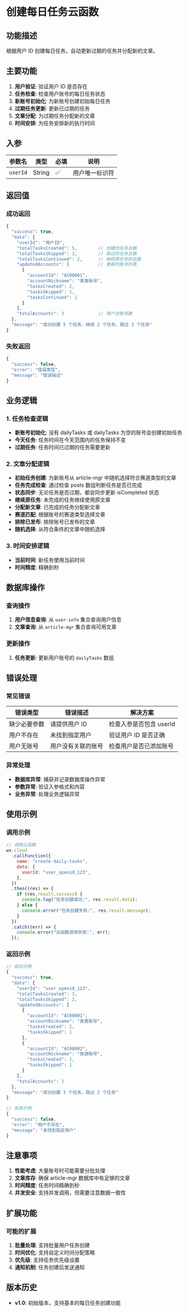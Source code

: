 # 创建每日任务云函数

## 功能描述

根据用户 ID 创建每日任务，自动更新过期的任务并分配新的文章。

## 主要功能

1. **用户验证**: 验证用户 ID 是否存在
2. **任务检查**: 检查用户账号的每日任务状态
3. **新账号初始化**: 为新账号创建初始每日任务
4. **过期任务更新**: 更新已过期的任务
5. **文章分配**: 为过期任务分配新的文章
6. **时间安排**: 为任务安排新的执行时间

## 入参

| 参数名   | 类型   | 必填 | 说明           |
| -------- | ------ | ---- | -------------- |
| `userId` | String | ✅   | 用户唯一标识符 |

## 返回值

### 成功返回

```javascript
{
  "success": true,
  "data": {
    "userId": "用户ID",
    "totalTasksCreated": 5,        // 创建的任务总数
    "totalTasksSkipped": 3,        // 跳过的任务总数
    "totalTasksContinued": 2,      // 继续原任务的总数
    "updatedAccounts": [           // 更新的账号列表
      {
        "accountId": "AC00001",
        "accountNickname": "美食账号",
        "tasksCreated": 2,
        "tasksSkipped": 1,
        "tasksContinued": 1
      }
    ],
    "totalAccounts": 3             // 用户总账号数
  },
  "message": "成功创建 5 个任务，继续 2 个任务，跳过 3 个任务"
}
```

### 失败返回

```javascript
{
  "success": false,
  "error": "错误类型",
  "message": "错误描述"
}
```

## 业务逻辑

### 1. 任务检查逻辑

- **新账号初始化**: 没有 dailyTasks 或 dailyTasks 为空的账号会创建初始任务
- **今天任务**: 任务时间在今天范围内的任务保持不变
- **过期任务**: 任务时间已过期的任务需要更新

### 2. 文章分配逻辑

- **初始任务创建**: 为新账号从 article-mgr 中随机选择符合赛道类型的文章
- **任务完成检查**: 通过检查 posts 数组判断任务是否已完成
- **状态同步**: 无论任务是否过期，都会同步更新 isCompleted 状态
- **继续原任务**: 未完成的任务继续使用原文章
- **分配新文章**: 已完成的任务分配新文章
- **赛道匹配**: 根据账号的赛道类型选择文章
- **排除已发布**: 排除账号已发布的文章
- **随机选择**: 从符合条件的文章中随机选择

### 3. 时间安排逻辑

- **当前时间**: 新任务使用当前时间
- **时间精度**: 精确到秒

## 数据库操作

### 查询操作

1. **用户信息查询**: 从 `user-info` 集合查询用户信息
2. **文章查询**: 从 `article-mgr` 集合查询可用文章

### 更新操作

1. **任务更新**: 更新用户账号的 `dailyTasks` 数组

## 错误处理

### 常见错误

| 错误类型     | 错误描述           | 解决方案                |
| ------------ | ------------------ | ----------------------- |
| 缺少必要参数 | 请提供用户 ID      | 检查入参是否包含 userId |
| 用户不存在   | 未找到指定用户     | 验证用户 ID 是否正确    |
| 用户无账号   | 用户没有关联的账号 | 检查用户是否已添加账号  |

### 异常处理

- **数据库异常**: 捕获并记录数据库操作异常
- **参数异常**: 验证入参格式和内容
- **业务异常**: 处理业务逻辑异常

## 使用示例

### 调用示例

```javascript
// 调用云函数
wx.cloud
  .callFunction({
    name: "create-daily-tasks",
    data: {
      userId: "user_openid_123",
    },
  })
  .then((res) => {
    if (res.result.success) {
      console.log("任务创建成功:", res.result.data);
    } else {
      console.error("任务创建失败:", res.result.message);
    }
  })
  .catch((err) => {
    console.error("云函数调用失败:", err);
  });
```

### 返回示例

```javascript
// 成功示例
{
  "success": true,
  "data": {
    "userId": "user_openid_123",
    "totalTasksCreated": 3,
    "totalTasksSkipped": 2,
    "updatedAccounts": [
      {
        "accountId": "AC00001",
        "accountNickname": "美食账号",
        "tasksCreated": 2,
        "tasksSkipped": 1
      },
      {
        "accountId": "AC00002",
        "accountNickname": "旅游账号",
        "tasksCreated": 1,
        "tasksSkipped": 1
      }
    ],
    "totalAccounts": 2
  },
  "message": "成功创建 3 个任务，跳过 2 个任务"
}

// 失败示例
{
  "success": false,
  "error": "用户不存在",
  "message": "未找到指定用户"
}
```

## 注意事项

1. **性能考虑**: 大量账号时可能需要分批处理
2. **文章库存**: 确保 article-mgr 数据库中有足够的文章
3. **时间精度**: 任务时间精确到秒
4. **并发安全**: 支持并发调用，但需要注意数据一致性

## 扩展功能

### 可能的扩展

1. **批量处理**: 支持批量用户任务创建
2. **时间优化**: 支持自定义时间分配策略
3. **优先级**: 支持任务优先级设置
4. **通知机制**: 任务创建后发送通知

## 版本历史

- **v1.0**: 初始版本，支持基本的每日任务创建功能
